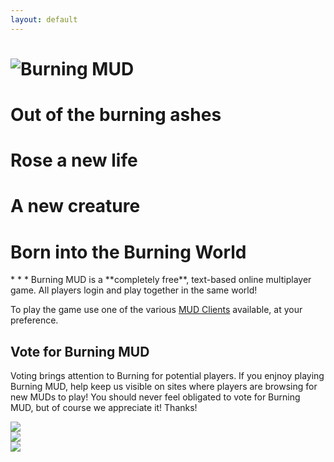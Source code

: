 ```yaml
---
layout: default
---
```

<style>
    thumbnail {
        max-width:108px;
        max-height:32px;
    }
</style>
<h1><img src="{{ site.baseurl }} {% link /images/burning.jpg %} " alt="Burning MUD"></h1>
<div class="center">
<h1>Out of the burning ashes</h1>
<h1>Rose a new life</h1>
<h1>A new creature</h1>
<h1>Born into the Burning World</h1>
</div>
* * *
Burning MUD is a **completely free**, text-based online multiplayer game. All players login and play together in the same world!

To play the game use one of the various [MUD Clients](mud_clients.markdown) available, at your preference.

## Vote for Burning MUD

Voting brings attention to Burning for potential players. If you enjnoy playing Burning MUD, help keep us visible on sites where players are browsing for new MUDs to play! You should never feel obligated to vote for Burning MUD, but of course we appreciate it! Thanks!
<div style="thumbnail">
<a href='https://www.mudconnect.com/cgi-bin/vote.cgi?mud=BurningMUD'><img src='https://www.mudconnect.com/images/tmc_vote.png'></a><br>
<a href='http://www.mudverse.com/vote/306'><img src='http://www.mudverse.com/images/vote.png'/></a><br>
<a href='http://www.topmudsites.com/vote-Burning.html'><img src='https://www.topmudsites.com/forums/styles/dark/misc/forumheader2.jpg'></a><br>
</div>